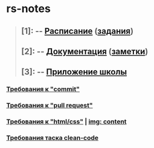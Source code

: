 # rs-notes

>## [1]: -- [Расписание](https://docs.google.com/spreadsheets/d/1oM2O8DtjC0HodB3j7hcIResaWBw8P18tXkOl1ymelvE/htmlview?pru=AAABeA1TFVs*_4MFet--4cNIT4VDWYqLQQ#gid=1641310155) ([задания](https://rolling-scopes-school.github.io/stage0/#/))
>## [2]: -- [Документация](https://docs.rs.school/#/) ([заметки](./rs-school.txt))
>## [3]: -- [Приложение школы](https://app.rs.school/) 

### [Требования к "commit"](https://docs.rs.school/#/git-convention)
### [Требования к "pull request"](https://docs.rs.school/#/stage2?id=%D0%A2%D1%80%D0%B5%D0%B1%D0%BE%D0%B2%D0%B0%D0%BD%D0%B8%D1%8F-%D0%BA-pull-request-pr)
### [Требования к "html/css"](https://codeguide.co/#html-reducing-markup) | [img: content](https://user-images.githubusercontent.com/70851474/109475469-ce488e80-7a86-11eb-988d-0fd16539737e.png)
### [Требования таска clean-code](./code-conduction.md)
